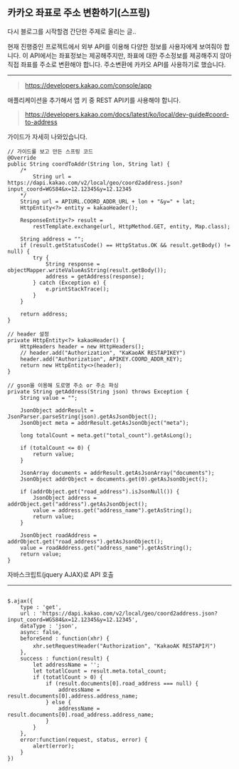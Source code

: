 ## 카카오 좌표로 주소 변환하기(스프링)

다시 블로그를 시작할겸 간단한 주제로 올리는 글..

현재 진행중인 프로젝트에서 외부 API를 이용해 다양한 정보를 사용자에게 보여줘야 합니다. 이 API에서는 좌표정보는 제공해주지만, 좌표에 대한 주소정보를 제공해주지 않아 직접 좌표를 주소로 변환해야 합니다. 주소변환에 카카오 API를 사용하기로 했습니다.

-------------------------------------------------------------------------

> https://developers.kakao.com/console/app

애플리케이션을 추가해서 앱 키 중 REST API키를 사용해야 합니다.

> https://developers.kakao.com/docs/latest/ko/local/dev-guide#coord-to-address

가이드가 자세히 나와있습니다.

```
// 가이드를 보고 만든 스프링 코드
@Override
public String coordToAddr(String lon, String lat) {
    /*
        String url = https://dapi.kakao.com/v2/local/geo/coord2address.json?input_coord=WGS84&x=12.12345&y=12.12345
    */
    String url = APIURL.COORD_ADDR_URL + lon + "&y=" + lat;
    HttpEntity<?> entity = kakaoHeader();
    
    ResponseEntity<?> result = 
        restTemplate.exchange(url, HttpMethod.GET, entity, Map.class);
    
    String address = "";
    if (result.getStatusCode() == HttpStatus.OK && result.getBody() != null) {
        try {
            String response = objectMapper.writeValueAsString(result.getBody());
            address = getAddress(response);
        } catch (Exception e) {
            e.printStackTrace();
        }
    }
    
    return address;
}

// header 설정
private HttpEntity<?> kakaoHeader() {
    HttpHeaders header = new HttpHeaders();
    // header.add("Authorization", "KaKaoAK RESTAPIKEY")
    header.add("Authorization", APIKEY.COORD_ADDR_KEY);
    return new HttpEntity<>(header);
}

// gson을 이용해 도로명 주소 or 주소 파싱
private String getAddress(String json) throws Exception {
    String value = "";
    
    JsonObject addrResult = JsonParser.parseString(json).getAsJsonObject();
    JsonObject meta = addrResult.getAsJsonObject("meta");
    
    long totalCount = meta.get("total_count").getAsLong();
    
    if (totalCount <= 0) {
        return value;
    }
    
    JsonArray documents = addrResult.getAsJsonArray("documents");
    JsonObject addrObject = documents.get(0).getAsJsonObject();
    
    if (addrObject.get("road_address").isJsonNull()) {
        JsonObject address = addrObject.get("address").getAsJsonObject();
        value = address.get("address_name").getAsString();
        return value;
    } 
    
    JsonObject roadAddress = addrObject.get("road_address").getAsJsonObject();
    value = roadAddress.get("address_name").getAsString();
    return value;
}
```
자바스크립트(jquery AJAX)로 API 호출

------------------------------------------------------------------------
```

$.ajax({
    type : 'get',
    url : 'https://dapi.kakao.com/v2/local/geo/coord2address.json?input_coord=WGS84&x=12.12345&y=12.12345',
    dataType : 'json',
    async: false,
    beforeSend : function(xhr) {
        xhr.setRequestHeader("Authorization", "KakaoAK RESTAPI키")
    },
    success : function(result) {
        let addressName = '';
        let totatlCount = result.meta.total_count;
        if (totatlCount > 0) {
            if (result.documents[0].road_address === null) {
                addressName = result.documents[0].address.address_name;
            } else {
                addressName = result.documents[0].road_address.address_name;
            }
        }
    },
    error:function(request, status, error) {
        alert(error);
    }
})
```